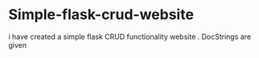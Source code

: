 # Simple-flask-crud-website
i have created a simple flask CRUD functionality website . DocStrings are given
